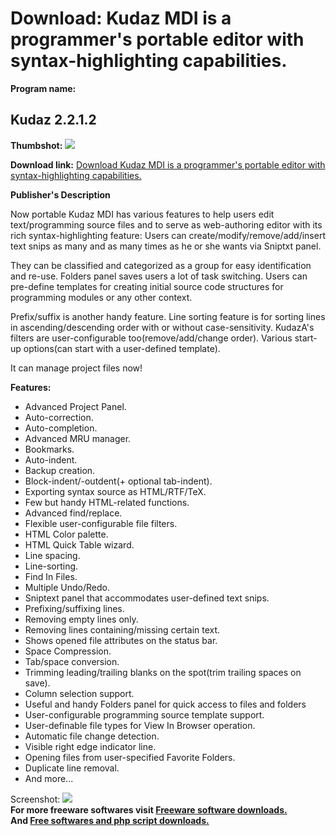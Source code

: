 # Download: Kudaz MDI is a programmer's portable editor with syntax-highlighting capabilities.

**Program name:**

## Kudaz 2.2.1.2

  
**Thumbshot:** ![](http://www.freewarefiles.com/screenshot/kudaz2_md.jpg)   
  
**Download link:** [Download Kudaz MDI is a programmer's portable editor with syntax-highlighting capabilities.](http://freesoftwares.boysofts.com/Kudaz-V_program_17780.html)  
  


**Publisher's Description**  
  


Now portable Kudaz MDI has various features to help users edit text/programming source files and to serve as web-authoring editor with its rich syntax-highlighting feature: Users can create/modify/remove/add/insert text snips as many and as many times as he or she wants via Sniptxt panel. 

They can be classified and categorized as a group for easy identification and re-use. Folders panel saves users a lot of task switching. Users can pre-define templates for creating initial source code structures for programming modules or any other context. 

Prefix/suffix is another handy feature. Line sorting feature is for sorting lines in ascending/descending order with or without case-sensitivity. KudazA's filters are user-configurable too(remove/add/change order). Various start-up options(can start with a user-defined template).

It can manage project files now! 

**Features:**

  * Advanced Project Panel. 
  * Auto-correction. 
  * Auto-completion. 
  * Advanced MRU manager. 
  * Bookmarks. 
  * Auto-indent. 
  * Backup creation. 
  * Block-indent/-outdent(+ optional tab-indent). 
  * Exporting syntax source as HTML/RTF/TeX. 
  * Few but handy HTML-related functions. 
  * Advanced find/replace. 
  * Flexible user-configurable file filters. 
  * HTML Color palette. 
  * HTML Quick Table wizard. 
  * Line spacing. 
  * Line-sorting. 
  * Find In Files. 
  * Multiple Undo/Redo. 
  * Sniptext panel that accommodates user-defined text snips. 
  * Prefixing/suffixing lines. 
  * Removing empty lines only. 
  * Removing lines containing/missing certain text. 
  * Shows opened file attributes on the status bar. 
  * Space Compression. 
  * Tab/space conversion. 
  * Trimming leading/trailing blanks on the spot(trim trailing spaces on save). 
  * Column selection support. 
  * Useful and handy Folders panel for quick access to files and folders 
  * User-configurable programming source template support. 
  * User-definable file types for View In Browser operation. 
  * Automatic file change detection. 
  * Visible right edge indicator line. 
  * Opening files from user-specified Favorite Folders. 
  * Duplicate line removal. 
  * And more... 

  
  
Screenshot: ![](http://www.freewarefiles.com/screenshot/kudaz2.jpg)   
**For more freeware softwares visit [Freeware software downloads.](http://freesoftwares.boysofts.com/)**   
**And [Free softwares and php script downloads.](http://www.boysofts.com/)**
